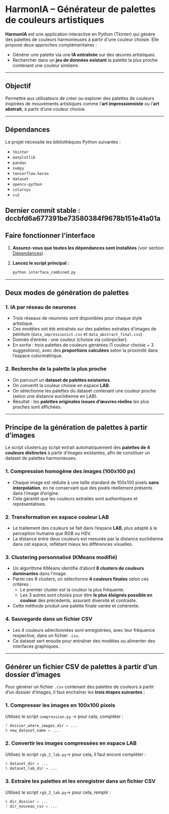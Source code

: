 # HarmonIA – Générateur de palettes de couleurs artistiques

**HarmonIA** est une application interactive en Python (Tkinter) qui génère des palettes de couleurs harmonieuses à partir d'une couleur choisie. Elle propose deux approches complémentaires :

- Générer une palette via une **IA entraînée** sur des œuvres artistiques.
- Rechercher dans un **jeu de données existant** la palette la plus proche contenant une couleur similaire.

---

## Objectif

Permettre aux utilisateurs de créer ou explorer des palettes de couleurs inspirées de mouvements artistiques comme l’**art impressionniste** ou l’**art abstrait**, à partir d’une couleur choisie.

---

## Dépendances

Le projet nécessite les bibliothèques Python suivantes :

- `tkinter` 
- `matplotlib` 
- `pandas`  
- `numpy`  
- `tensorflow.keras`  
- `dataset`
- `opencv-python`
- `colorsys`
- `cv2`  

Dernier commit stable : dccbfd6a677391be73580384f9678b151e41a01a
---

## Faire fonctionner l'interface 

1. **Assurez-vous que toutes les dépendances sont installées** (voir section [Dépendances](#-dépendances)).

2. **Lancez le script principal :**

   ```bash
   python interface_combined.py
   ```
---

## Deux modes de génération de palettes

### 1. IA par réseau de neurones

- Trois réseaux de neurones sont disponibles pour chaque style artistique.
- Ces modèles ont été entraînés sur des palettes extraites d'images de peinture (`data_impressionist.csv` et `data_abstract_final.csv`).
- Donnée d’entrée : une couleur (choisie via colorpicker).
- En sortie : trois palettes de couleurs générées (1 couleur choisie + 3 suggestions), avec des **proportions calculées** selon la proximité dans l’espace colorimétrique.


### 2. Recherche de la palette la plus proche

- On parcourt un **dataset de palettes existantes**.
- On convertit la couleur choisie en espace **LAB**.
- On sélectionne les palettes du dataset contenant une couleur proche (selon une distance euclidienne en LAB).
- Résultat : les **palettes originales issues d’œuvres réelles** les plus proches sont affichées.


---

## Principe de la génération de palettes à partir d’images

Le script clusters.py script extrait automatiquement des **palettes de 4 couleurs distinctes** à partir d’images existantes, afin de constituer un dataset de palettes harmonieuses.


### 1. Compression homogène des images (100x100 px)

- Chaque image est réduite à une taille standard de 100x100 pixels **sans interpolation**, en ne conservant que des pixels réellement présents dans l’image d’origine.
- Cela garantit que les couleurs extraites sont authentiques et représentatives.


### 2. Transformation en espace couleur LAB

- Le traitement des couleurs se fait dans l’espace **LAB**, plus adapté à la perception humaine que RGB ou HSV.
- La distance entre deux couleurs est mesurée par la distance euclidienne dans cet espace, reflétant mieux les différences visuelles.


### 3. Clustering personnalisé (KMeans modifié)

- Un algorithme KMeans identifie d’abord **8 clusters de couleurs dominantes** dans l’image.
- Parmi ces 8 clusters, on sélectionne **4 couleurs finales** selon ces critères :
  - Le premier cluster est la couleur la plus fréquente.
  - Les 3 autres sont choisis pour être **le plus éloignés possible en couleur** des précédents, assurant diversité et contraste.
- Cette méthode produit une palette finale variée et cohérente.


### 4. Sauvegarde dans un fichier CSV

- Les 4 couleurs sélectionnées sont enregistrées, avec leur fréquence respective, dans un fichier `.csv`.
- Ce dataset sert ensuite pour entraîner des modèles ou alimenter des interfaces graphiques.

---

## Générer un fichier CSV de palettes à partir d’un dossier d’images

Pour générer un fichier `.csv` contenant des palettes de couleurs à partir d’un dossier d’images, il faut enchaîner les **trois étapes suivantes** :

### 1. Compresser les images en 100x100 pixels

Utilisez le script `compression.py` -> pour cela, compléter : 

   ```python
   7 dossier_where_images_dir = ...
   8 new_dataset_name = ...
   ```

### 2. Convertir les images compressées en espace LAB

Utilisez le script `rgb_2_lab.py`-> pour cela, il faut encore compléter :

   ```python
   4 dataset_dir = ...
   5 dataset_lab_dir = ...
   ```

### 3. Extraire les palettes et les enregistrer dans un fichier CSV

Utilisez le script `rgb_2_lab.py`-> pour cela, remplir :

   ```python
   6 dir_dossier = ...
   7 dir_nouveau_csv = ...
   ```

